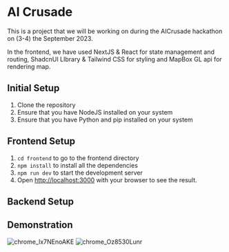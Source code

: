 # AI Crusade
This is a project that we will be working on during the AICrusade hackathon on (3-4) the September 2023.

In the frontend, we have used NextJS & React for state management and routing, ShadcnUI LIbrary & Tailwind CSS for styling and MapBox GL api for rendering map.

## Initial Setup
1. Clone the repository
2. Ensure that you have NodeJS installed on your system
3. Ensure that you have Python and pip installed on your system

## Frontend Setup
1. `cd frontend` to go to the frontend directory
2. `npm install` to install all the dependencies
3. `npm run dev` to start the development server
4. Open [http://localhost:3000](http://localhost:3000/) with your browser to see the result.

## Backend Setup


## Demonstration
![chrome_lx7NEnoAKE](https://github.com/NebulaAnish/Grid-Guardian/assets/84511488/c2713a49-bacd-4a53-8d5d-ed1a5ccf9814)
![chrome_Oz8530Lunr](https://github.com/NebulaAnish/Grid-Guardian/assets/84511488/b72992b4-c8fc-467b-a925-315f76e97796)
